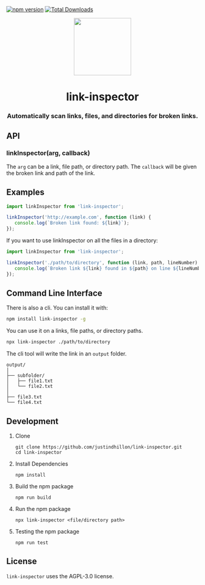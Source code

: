 [![npm version](https://badge.fury.io/js/link-inspector.svg)](https://badge.fury.io/js/link-inspector)
[![Total Downloads](https://img.shields.io/npm/dt/link-inspector)](https://www.npmjs.com/package/link-inspector)

<div align="center">
<img height="150px" src="https://github.com/justindhillon/link-inspector/assets/145078271/532b05a6-dd98-48f3-aad1-f469c093752a">

<h1>link-inspector</h1>
<h3>Automatically scan links, files, and directories for broken links.</h3>
</div>

## API

### linkInspector(arg, callback)
The `arg` can be a link, file path, or directory path. The `callback` will be given the broken link and path of the link.

## Examples

```js
import linkInspector from 'link-inspector';

linkInspector('http://example.com', function (link) {
   console.log(`Broken link found: ${link}`);
});
```

If you want to use linkInspector on all the files in a directory:

```js
import linkInspector from 'link-inspector';

linkInspector('./path/to/directory', function (link, path, lineNumber) {
   console.log(`Broken link ${link} found in ${path} on line ${lineNumber}`);
});
```

## Command Line Interface

There is also a cli. You can install it with:

```sh
npm install link-inspector -g
```

You can use it on a links, file paths, or directory paths.

```sh
npx link-inspector ./path/to/directory
```

The cli tool will write the link in an `output` folder.

```
output/
│
├── subfolder/
│   ├── file1.txt
│   └── file2.txt
│
├── file3.txt
└── file4.txt
```

## Development

1. Clone

   ```
   git clone https://github.com/justindhillon/link-inspector.git
   cd link-inspector
   ```

2. Install Dependencies

   ```
   npm install
   ```

3. Build the npm package
   
   ```
   npm run build
   ```

4. Run the npm package
   
   ```
   npx link-inspector <file/directory path>
   ```

5. Testing the npm package
   
    ```
    npm run test
    ```


## License

`link-inspector` uses the AGPL-3.0 license.
